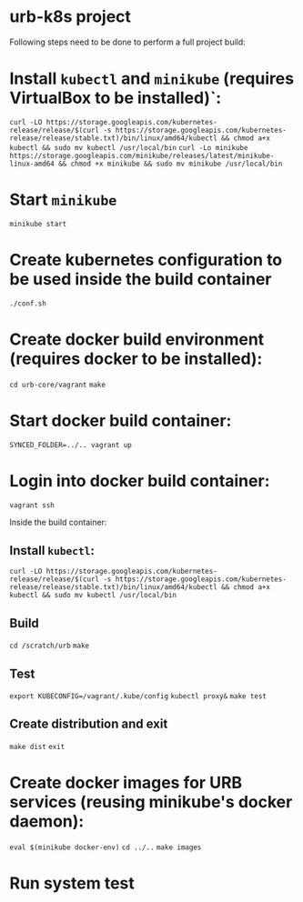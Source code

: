 # urb-k8s project 

Following steps need to be done to perform a full project build:

# Install `kubectl` and `minikube` (requires VirtualBox to be installed)`:

`curl -LO https://storage.googleapis.com/kubernetes-release/release/$(curl -s https://storage.googleapis.com/kubernetes-release/release/stable.txt)/bin/linux/amd64/kubectl && chmod a+x kubectl && sudo mv kubectl /usr/local/bin`
`curl -Lo minikube https://storage.googleapis.com/minikube/releases/latest/minikube-linux-amd64 && chmod +x minikube && sudo mv minikube /usr/local/bin`

# Start `minikube`
`minikube start`

# Create kubernetes configuration to be used inside the build container

`./conf.sh`

# Create docker build environment (requires docker to be installed):

`cd urb-core/vagrant`
`make`

# Start docker build container:

`SYNCED_FOLDER=../.. vagrant up`

# Login into docker build container:

`vagrant ssh`

Inside the build container:

## Install `kubectl`:

`curl -LO https://storage.googleapis.com/kubernetes-release/release/$(curl -s https://storage.googleapis.com/kubernetes-release/release/stable.txt)/bin/linux/amd64/kubectl && chmod a+x kubectl && sudo mv kubectl /usr/local/bin`

## Build

`cd /scratch/urb`
`make`

## Test

`export KUBECONFIG=/vagrant/.kube/config`
`kubectl proxy&`
`make test`

## Create distribution and exit

`make dist`
`exit`

# Create docker images for URB services (reusing minikube's docker daemon):

`eval $(minikube docker-env)`
`cd ../..`
`make images`

# Run system test

